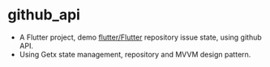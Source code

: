 # github_api

- A Flutter project, demo [flutter/Flutter](https://github.com/flutter/flutter/issues) repository issue state, using github API.
- Using Getx state management, repository and MVVM design pattern.
